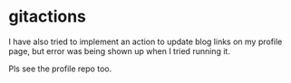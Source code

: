 # gitactions

I have also tried to implement an action to update blog links on my profile page, 
but error was being shown up when I tried running it. 

Pls see the profile repo too.
